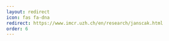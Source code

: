 ```yaml
---
layout: redirect
icon: fas fa-dna
redirect: https://www.imcr.uzh.ch/en/research/janscak.html
order: 6
---
```

